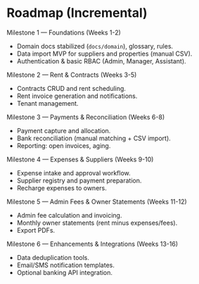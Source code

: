# Roadmap (Incremental)

Milestone 1 — Foundations (Weeks 1-2)
- Domain docs stabilized (`docs/domain`), glossary, rules.
- Data import MVP for suppliers and properties (manual CSV).
- Authentication & basic RBAC (Admin, Manager, Assistant).

Milestone 2 — Rent & Contracts (Weeks 3-5)
- Contracts CRUD and rent scheduling.
- Rent invoice generation and notifications.
- Tenant management.

Milestone 3 — Payments & Reconciliation (Weeks 6-8)
- Payment capture and allocation.
- Bank reconciliation (manual matching + CSV import).
- Reporting: open invoices, aging.

Milestone 4 — Expenses & Suppliers (Weeks 9-10)
- Expense intake and approval workflow.
- Supplier registry and payment preparation.
- Recharge expenses to owners.

Milestone 5 — Admin Fees & Owner Statements (Weeks 11-12)
- Admin fee calculation and invoicing.
- Monthly owner statements (rent minus expenses/fees).
- Export PDFs.

Milestone 6 — Enhancements & Integrations (Weeks 13-16)
- Data deduplication tools.
- Email/SMS notification templates.
- Optional banking API integration.
